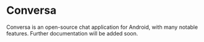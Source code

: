 # Conversa

Conversa is an open-source chat application for Android, with many notable features. Further documentation will be added soon.
